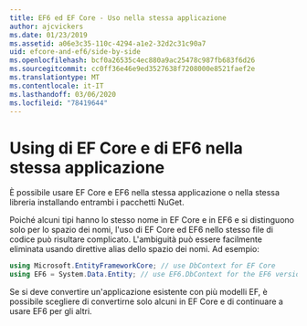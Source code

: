```yaml
---
title: EF6 ed EF Core - Uso nella stessa applicazione
author: ajcvickers
ms.date: 01/23/2019
ms.assetid: a06e3c35-110c-4294-a1e2-32d2c31c90a7
uid: efcore-and-ef6/side-by-side
ms.openlocfilehash: bcf0a26535c4ec880a9ac25478c987fb683f6d26
ms.sourcegitcommit: cc0ff36e46e9ed3527638f7208000e8521faef2e
ms.translationtype: MT
ms.contentlocale: it-IT
ms.lasthandoff: 03/06/2020
ms.locfileid: "78419644"
---
```

# <a name="using-ef-core-and-ef6-in-the-same-application"></a>Using di EF Core e di EF6 nella stessa applicazione

È possibile usare EF Core e EF6 nella stessa applicazione o nella stessa libreria installando entrambi i pacchetti NuGet.

Poiché alcuni tipi hanno lo stesso nome in EF Core e in EF6 e si distinguono solo per lo spazio dei nomi, l'uso di EF Core ed EF6 nello stesso file di codice può risultare complicato. L'ambiguità può essere facilmente eliminata usando direttive alias dello spazio dei nomi. Ad esempio:

``` csharp
using Microsoft.EntityFrameworkCore; // use DbContext for EF Core
using EF6 = System.Data.Entity; // use EF6.DbContext for the EF6 version
```

Se si deve convertire un'applicazione esistente con più modelli EF, è possibile scegliere di convertirne solo alcuni in EF Core e di continuare a usare EF6 per gli altri.
